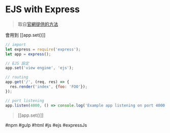 # EJS with Express
>取自[官網提供的方法](https://github.com/mde/ejs/wiki/Using-EJS-with-Express)

會用到 [[app.set()]]
```js
// import
let express = require('express');
let app = express();

// EJS 設定
app.set('view engine', 'ejs');

// routing
app.get('/', (req, res) => {
  res.render('index', {foo: 'FOO'});
});

// port listening
app.listen(4000, () => console.log('Example app listening on port 4000!'));
```
>[[app.set()]]

#npm #gulp #html #js #ejs #expressJs 